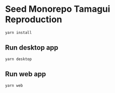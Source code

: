 # Seed Monorepo Tamagui Reproduction

```
yarn install
```

## Run desktop app

```
yarn desktop
```

## Run web app

```
yarn web
```

